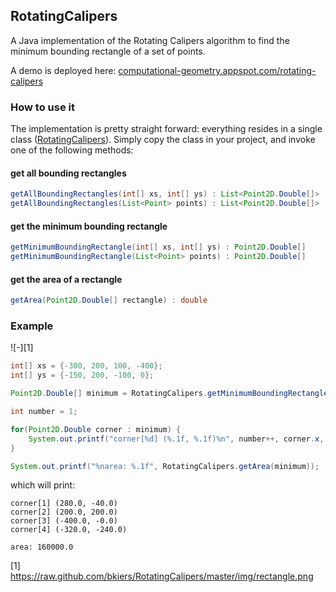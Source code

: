 ## RotatingCalipers

A Java implementation of the Rotating Calipers algorithm to find the minimum
bounding rectangle of a set of points.

A demo is deployed here: [computational-geometry.appspot.com/rotating-calipers](http://computational-geometry.appspot.com/rotating-calipers)

### How to use it

The implementation is pretty straight forward: everything resides in a single class
([RotatingCalipers](https://github.com/bkiers/RotatingCalipers/blob/master/src/main/cg/RotatingCalipers.java)).
Simply copy the class in your project, and invoke one of the following methods:

#### get all bounding rectangles

```java
getAllBoundingRectangles(int[] xs, int[] ys) : List<Point2D.Double[]>
getAllBoundingRectangles(List<Point> points) : List<Point2D.Double[]>
```

#### get the minimum bounding rectangle

```java
getMinimumBoundingRectangle(int[] xs, int[] ys) : Point2D.Double[]
getMinimumBoundingRectangle(List<Point> points) : Point2D.Double[]
```

#### get the area of a rectangle

```java
getArea(Point2D.Double[] rectangle) : double
```

### Example

![-][1]

```java
int[] xs = {-300, 200, 100, -400};
int[] ys = {-150, 200, -100, 0};

Point2D.Double[] minimum = RotatingCalipers.getMinimumBoundingRectangle(xs, ys);

int number = 1;

for(Point2D.Double corner : minimum) {
    System.out.printf("corner[%d] (%.1f, %.1f)%n", number++, corner.x, corner.y);
}

System.out.printf("%narea: %.1f", RotatingCalipers.getArea(minimum));
```

which will print:

```
corner[1] (280.0, -40.0)
corner[2] (200.0, 200.0)
corner[3] (-400.0, -0.0)
corner[4] (-320.0, -240.0)

area: 160000.0
```

 [1] https://raw.github.com/bkiers/RotatingCalipers/master/img/rectangle.png

